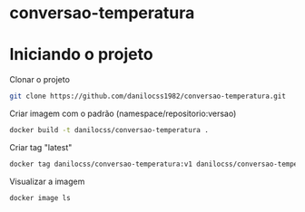# conversao-temperatura

# Iniciando o projeto

Clonar o projeto

```bash
git clone https://github.com/danilocss1982/conversao-temperatura.git
```

Criar imagem com o padrão (namespace/repositorio:versao)

```bash
docker build -t danilocss/conversao-temperatura .
```

Criar tag "latest"

```bash
docker tag danilocss/conversao-temperatura:v1 danilocss/conversao-temperatura:latest
```

Visualizar a imagem

```bash
docker image ls
```
